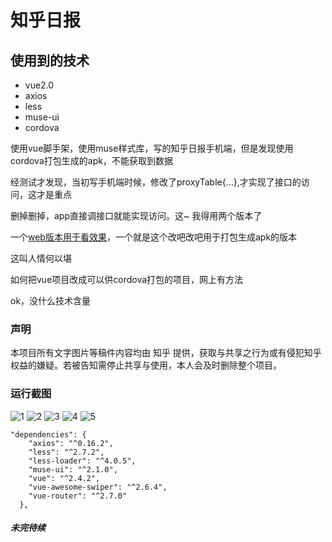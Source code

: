 # 知乎日报

## 使用到的技术
*  vue2.0
*  axios
*  less
*  muse-ui
*  cordova

使用vue脚手架，使用muse样式库，写的知乎日报手机端，但是发现使用cordova打包生成的apk，不能获取到数据

经测试才发现，当初写手机端时候，修改了proxyTable{...},才实现了接口的访问，这才是重点

删掉删掉，app直接调接口就能实现访问。这~   我得用两个版本了

一个[web版本用于看效果](https://github.com/1008611/vue-zhihu-web)，一个就是这个改吧改吧用于打包生成apk的版本

这叫人情何以堪

如何把vue项目改成可以供cordova打包的项目，网上有方法

ok，没什么技术含量

### 声明

本项目所有文字图片等稿件内容均由 知乎 提供，获取与共享之行为或有侵犯知乎权益的嫌疑。若被告知需停止共享与使用，本人会及时删除整个项目。

### 运行截图
![1](https://github.com/1008611/vue-zhihu/blob/master/img/1.png)
![2](https://github.com/1008611/vue-zhihu/blob/master/img/2.png)
![3](https://github.com/1008611/vue-zhihu/blob/master/img/3.png)
![4](https://github.com/1008611/vue-zhihu/blob/master/img/4.png)
![5](https://github.com/1008611/vue-zhihu/blob/master/img/5.png)

``` dependencies
"dependencies": {
    "axios": "^0.16.2",
    "less": "^2.7.2",
    "less-loader": "^4.0.5",
    "muse-ui": "^2.1.0",
    "vue": "^2.4.2",
    "vue-awesome-swiper": "^2.6.4",
    "vue-router": "^2.7.0"
  },
```
##### 未完待续
